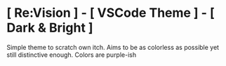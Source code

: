 # [ Re:Vision ] - [ VSCode Theme ] - [ Dark & Bright ]

Simple theme to scratch own itch. Aims to be as colorless as possible
yet still distinctive enough. Colors are purple-ish
